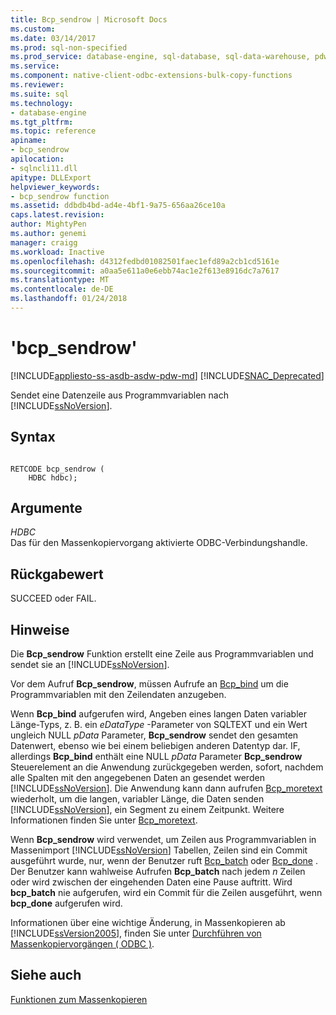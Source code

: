 ```yaml
---
title: Bcp_sendrow | Microsoft Docs
ms.custom: 
ms.date: 03/14/2017
ms.prod: sql-non-specified
ms.prod_service: database-engine, sql-database, sql-data-warehouse, pdw
ms.service: 
ms.component: native-client-odbc-extensions-bulk-copy-functions
ms.reviewer: 
ms.suite: sql
ms.technology:
- database-engine
ms.tgt_pltfrm: 
ms.topic: reference
apiname:
- bcp_sendrow
apilocation:
- sqlncli11.dll
apitype: DLLExport
helpviewer_keywords:
- bcp_sendrow function
ms.assetid: ddbdb4bd-ad4e-4bf1-9a75-656aa26ce10a
caps.latest.revision: 
author: MightyPen
ms.author: genemi
manager: craigg
ms.workload: Inactive
ms.openlocfilehash: d4312fedbd01082501faec1efd89a2cb1cd5161e
ms.sourcegitcommit: a0aa5e611a0e6ebb74ac1e2f613e8916dc7a7617
ms.translationtype: MT
ms.contentlocale: de-DE
ms.lasthandoff: 01/24/2018
---
```

# <a name="bcpsendrow"></a>'bcp_sendrow'
[!INCLUDE[appliesto-ss-asdb-asdw-pdw-md](../../includes/appliesto-ss-asdb-asdw-pdw-md.md)]
[!INCLUDE[SNAC_Deprecated](../../includes/snac-deprecated.md)]

  Sendet eine Datenzeile aus Programmvariablen nach [!INCLUDE[ssNoVersion](../../includes/ssnoversion-md.md)].  
  
## <a name="syntax"></a>Syntax  
  
```  
  
RETCODE bcp_sendrow (  
    HDBC hdbc);  
```  
  
## <a name="arguments"></a>Argumente  
 *HDBC*  
 Das für den Massenkopiervorgang aktivierte ODBC-Verbindungshandle.  
  
## <a name="returns"></a>Rückgabewert  
 SUCCEED oder FAIL.  
  
## <a name="remarks"></a>Hinweise  
 Die **Bcp_sendrow** Funktion erstellt eine Zeile aus Programmvariablen und sendet sie an [!INCLUDE[ssNoVersion](../../includes/ssnoversion-md.md)].  
  
 Vor dem Aufruf **Bcp_sendrow**, müssen Aufrufe an [Bcp_bind](../../relational-databases/native-client-odbc-extensions-bulk-copy-functions/bcp-bind.md) um die Programmvariablen mit den Zeilendaten anzugeben.  
  
 Wenn **Bcp_bind** aufgerufen wird, Angeben eines langen Daten variabler Länge-Typs, z. B. ein *eDataType* -Parameter von SQLTEXT und ein Wert ungleich NULL *pData* Parameter, **Bcp_sendrow** sendet den gesamten Datenwert, ebenso wie bei einem beliebigen anderen Datentyp dar. IF, allerdings **Bcp_bind** enthält eine NULL *pData* Parameter **Bcp_sendrow** Steuerelement an die Anwendung zurückgegeben werden, sofort, nachdem alle Spalten mit den angegebenen Daten an gesendet werden [!INCLUDE[ssNoVersion](../../includes/ssnoversion-md.md)]. Die Anwendung kann dann aufrufen [Bcp_moretext](../../relational-databases/native-client-odbc-extensions-bulk-copy-functions/bcp-moretext.md) wiederholt, um die langen, variabler Länge, die Daten senden [!INCLUDE[ssNoVersion](../../includes/ssnoversion-md.md)], ein Segment zu einem Zeitpunkt. Weitere Informationen finden Sie unter [Bcp_moretext](../../relational-databases/native-client-odbc-extensions-bulk-copy-functions/bcp-moretext.md).  
  
 Wenn **Bcp_sendrow** wird verwendet, um Zeilen aus Programmvariablen in Massenimport [!INCLUDE[ssNoVersion](../../includes/ssnoversion-md.md)] Tabellen, Zeilen sind ein Commit ausgeführt wurde, nur, wenn der Benutzer ruft [Bcp_batch](../../relational-databases/native-client-odbc-extensions-bulk-copy-functions/bcp-batch.md) oder [Bcp_done](../../relational-databases/native-client-odbc-extensions-bulk-copy-functions/bcp-done.md) . Der Benutzer kann wahlweise Aufrufen **Bcp_batch** nach jedem  *n*  Zeilen oder wird zwischen der eingehenden Daten eine Pause auftritt. Wird **bcp_batch** nie aufgerufen, wird ein Commit für die Zeilen ausgeführt, wenn **bcp_done** aufgerufen wird.  
  
 Informationen über eine wichtige Änderung, in Massenkopieren ab [!INCLUDE[ssVersion2005](../../includes/ssversion2005-md.md)], finden Sie unter [Durchführen von Massenkopiervorgängen &#40; ODBC &#41;](../../relational-databases/native-client-odbc-bulk-copy-operations/performing-bulk-copy-operations-odbc.md).  
  
## <a name="see-also"></a>Siehe auch  
 [Funktionen zum Massenkopieren](../../relational-databases/native-client-odbc-extensions-bulk-copy-functions/sql-server-driver-extensions-bulk-copy-functions.md)  
  
  
